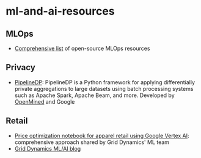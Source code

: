 # ml-and-ai-resources

## MLOps
- [Comprehensive list](https://github.com/EthicalML/awesome-production-machine-learning/blob/master/README.md) of open-source MLOps resources

## Privacy
- [PipelineDP](https://github.com/OpenMined/PipelineDP): PipelineDP is a Python framework for applying differentially private aggregations to large datasets using batch processing systems such as Apache Spark, Apache Beam, and more. Developed by [OpenMined](https://www.openmined.org/) and Google

## Retail
- [Price optimization notebook for apparel retail using Google Vertex AI](https://cloud.google.com/blog/products/ai-machine-learning/price-optimization-using-vertex-ai-forecast): comprehensive approach shared by Grid Dynamics' ML team
- [Grid Dynamics ML/AI blog](https://blog.griddynamics.com/data-science-ai/)
